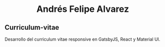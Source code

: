 <h1 align="center">
  Andrés Felipe Alvarez
</h1>

## Curriculum-vitae
Desarrollo del curriculum vitae responsive en GatsbyJS, React y Material UI.
